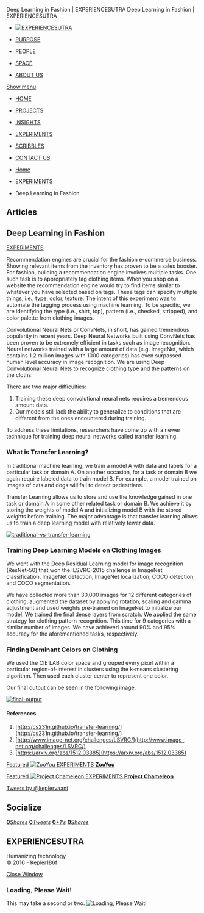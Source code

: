 Deep Learning in Fashion | EXPERIENCESUTRA                         Deep Learning in Fashion | EXPERIENCESUTRA                                   

*   [![EXPERIENCESUTRA](/wp-content/themes/tresor-theme/images/logo.png)](http://experiencesutra.com/)

*   [PURPOSE](http://experiencesutra.com/purpose/)
*   [PEOPLE](http://experiencesutra.com/people/)
*   [SPACE](http://experiencesutra.com/gallery/space/)
*   [ABOUT US](http://experiencesutra.com/about-us/)

 [Show menu](#dat-menu)

*   [HOME](http://experiencesutra.com/)
*   [PROJECTS](http://experiencesutra.com/category/projects/)
*   [INSIGHTS](http://experiencesutra.com/category/insights/)
*   [EXPERIMENTS](http://experiencesutra.com/category/experiments/)
*   [SCRIBBLES](http://experiencesutra.com/category/scribbles/)
*   [CONTACT US](http://experiencesutra.com/contact-us/)

*   [Home](http://experiencesutra.com)
*   [EXPERIMENTS](http://experiencesutra.com/category/experiments/)
*   Deep Learning in Fashion

Articles
--------

Deep Learning in Fashion
------------------------

[EXPERIMENTS](http://experiencesutra.com/category/experiments/)

Recommendation engines are crucial for the fashion e-commerce business. Showing relevant items from the inventory has proven to be a sales booster. For fashion, building a recommendation engine involves multiple tasks. One such task is to appropriately tag clothing items. When you shop on a website the recommendation engine would try to find items similar to whatever you have selected based on tags. These tags can specify multiple things, i.e., type, color, texture. The intent of this experiment was to automate the tagging process using machine learning. To be specific, we are identifying the type (i.e., shirt, top), pattern (i.e., checked, stripped), and color palette from clothing images.

Convolutional Neural Nets or ConvNets, in short, has gained tremendous popularity in recent years. Deep Neural Networks built using ConvNets has been proven to be extremely efficient in tasks such as image recognition. Neural networks trained with a large amount of data (e.g. ImageNet, which contains 1.2 million images with 1000 categories) has even surpassed human level accuracy in image recognition. We are using Deep Convolutional Neural Nets to recognize clothing type and the patterns on the cloths.

There are two major difficulties:

1.  Training these deep convolutional neural nets requires a tremendous amount data.
2.  Our models still lack the ability to generalize to conditions that are different from the ones encountered during training.

To address these limitations, researchers have come up with a newer technique for training deep neural networks called transfer learning.

### What is Transfer Learning?

In traditional machine learning, we train a model A with data and labels for a particular task or domain A. On another occasion, for a task or domain B we again require labeled data to train model B. For example, a model trained on images of cats and dogs will fail to detect pedestrians.

Transfer Learning allows us to store and use the knowledge gained in one task or domain A in some other related task or domain B. We achieve it by storing the weights of model A and initializing model B with the stored weights before training. The major advantage is that transfer learning allows us to train a deep learning model with relatively fewer data.

[![traditional-vs-transfer-learning](http://experiencesutra.com/wp-content/uploads/2017/11/traditional-vs-transfer-learning.png)](http://experiencesutra.com/wp-content/uploads/2017/11/traditional-vs-transfer-learning.png)

### Training Deep Learning Models on Clothing Images

We went with the Deep Residual Learning model for image recognition (ResNet-50) that won the ILSVRC-2015 challenge in ImageNet classification, ImageNet detection, ImageNet localization, COCO detection, and COCO segmentation.

We have collected more than 30,000 images for 12 different categories of clothing, augmented the dataset by applying rotation, scaling and gamma adjustment and used weights pre-trained on ImageNet to initialize our model. We trained the final dense layers from scratch. We applied the same strategy for clothing pattern recognition. This time for 9 categories with a similar number of images. We have achieved around 90% and 95% accuracy for the aforementioned tasks, respectively.

### Finding Dominant Colors on Clothing

We used the CIE LAB color space and grouped every pixel within a particular region-of-interest in clusters using the k-means clustering algorithm. Then used each cluster center to represent one color.

Our final output can be seen in the following image.

[![final-output](http://experiencesutra.com/wp-content/uploads/2017/11/vastram.png)](http://experiencesutra.com/wp-content/uploads/2017/11/vastram.png)

#### References

1.  [http://cs231n.github.io/transfer-learning/](http://cs231n.github.io/transfer-learning/)
2.  [http://www.image-net.org/challenges/LSVRC/](http://www.image-net.org/challenges/LSVRC/)
3.  [https://arxiv.org/abs/1512.03385](https://arxiv.org/abs/1512.03385)

[Featured ![ZooYou](http://experiencesutra.com/wp-content/uploads/2015/12/Zooyou-397x310_c.png)   EXPERIMENTS **ZooYou**](http://experiencesutra.com/experiments/zooyou/) 

[Featured ![Project Chameleon](http://experiencesutra.com/wp-content/uploads/2017/06/default-397x310_c.png)   EXPERIMENTS **Project Chameleon**](http://experiencesutra.com/experiments/project-chameleon/) 

[Tweets by @keplervaani](https://twitter.com/twitterdev)

Socialize
---------

[**0**_Shares_](http://www.facebook.com/sharer/sharer.php?u=http://experiencesutra.com) [**0**_Tweets_](#) [**0**_+1's_](https://plus.google.com/share?url=http://experiencesutra.com) [**0**_Shares_](http://www.linkedin.com/shareArticle?mini=true&url=http://experiencesutra.com&title=EXPERIENCESUTRA+-+Humanizing+Technology)

EXPERIENCESUTRA
---------------

Humanizing technology  
© 2016 - Kepler186f

[Close Window](#)

### Loading, Please Wait!

This may take a second or two. ![Loading, Please Wait!](http://experiencesutra.com/wp-content/themes/tresor-theme/images/loading.gif "Loading, Please Wait!")